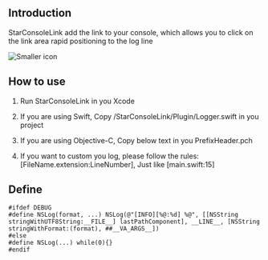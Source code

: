 
## Introduction
  StarConsoleLink add the link to your console, which allows you to click on the link area rapid positioning to the log line

![Smaller icon](https://github.com/iStarEternal/StarConsoleLink/blob/master/example_image.jpg "Title here")

## How to use

1.  Run StarConsoleLink in you Xcode

2.  If you are using Swift, Copy /StarConsoleLink/Plugin/Logger.swift in you project

3.  If you are using Objective-C, Copy below text in you PrefixHeader.pch

4.  If you want to custom you log, please follow the rules: [FileName.extension:LineNumber], Just like [main.swift:15]

## Define
```
#ifdef DEBUG
#define NSLog(format, ...) NSLog(@"[INFO][%@:%d] %@", [[NSString stringWithUTF8String:__FILE__] lastPathComponent], __LINE__, [NSString stringWithFormat:(format), ##__VA_ARGS__])
#else
#define NSLog(...) while(0){}
#endif
```
